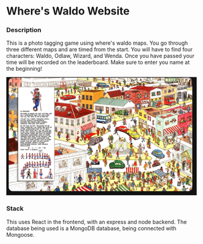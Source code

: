 # Where's Waldo Website

### Description

This is a photo tagging game using where's waldo maps. You go through three different maps and are timed from the start. You will have to find four characters: Waldo, Odlaw, Wizard, and Wenda. Once you have passed your time will be recorded on the leaderboard. Make sure to enter you name at the beginning!

![Where's Waldo Game](image.png)

### Stack

This uses React in the frontend, with an express and node backend. The database being used is a MongoDB database, being connected with Mongoose.

